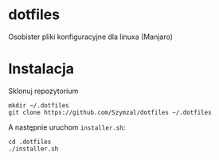 # dotfiles

Osobister pliki konfiguracyjne dla linuxa (Manjaro)

# Instalacja

Sklonuj repozytorium

```
mkdir ~/.dotfiles
git clone https://github.com/Szymzal/dotfiles ~/.dotfiles
```

A następnie uruchom `installer.sh`:

```
cd .dotfiles
./installer.sh
```
